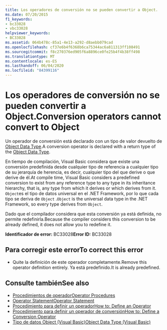 ```yaml
---
title: Los operadores de conversión no se pueden convertir a Object.
ms.date: 07/20/2015
f1_keywords:
- bc33028
- vbc33028
helpviewer_keywords:
- BC33028
ms.assetid: 064b478c-85a1-4e13-a292-d8aebb079cad
ms.openlocfilehash: cf37e6b4f6368b6ca75344ac6a811313ff108491
ms.sourcegitcommit: f8c270376ed905f6a8896ce0fe25b4f4b38ff498
ms.translationtype: MT
ms.contentlocale: es-ES
ms.lasthandoff: 06/04/2020
ms.locfileid: "84399116"
---
```

# <a name="conversion-operators-cannot-convert-to-object"></a><span data-ttu-id="d9e37-102">Los operadores de conversión no se pueden convertir a Object.</span><span class="sxs-lookup"><span data-stu-id="d9e37-102">Conversion operators cannot convert to Object</span></span>
<span data-ttu-id="d9e37-103">Un operador de conversión está declarado con un tipo de valor devuelto de [Object Data Type](../language-reference/data-types/object-data-type.md).</span><span class="sxs-lookup"><span data-stu-id="d9e37-103">A conversion operator is declared with a return type of the [Object Data Type](../language-reference/data-types/object-data-type.md).</span></span>  
  
 <span data-ttu-id="d9e37-104">En tiempo de compilación, Visual Basic considera que existe una conversión predefinida desde cualquier tipo de referencia a cualquier tipo de su jerarquía de herencia, es decir, cualquier tipo del que derive o que derive de él.</span><span class="sxs-lookup"><span data-stu-id="d9e37-104">At compile time, Visual Basic considers a predefined conversion to exist from any reference type to any type in its inheritance hierarchy, that is, any type from which it derives or which derives from it.</span></span> <span data-ttu-id="d9e37-105">`Object`es el tipo de datos universal en el .NET Framework, por lo que cada tipo se deriva de `Object` .</span><span class="sxs-lookup"><span data-stu-id="d9e37-105">`Object` is the universal data type in the .NET Framework, so every type derives from `Object`.</span></span>  
  
 <span data-ttu-id="d9e37-106">Dado que el compilador considera que esta conversión ya está definida, no permite redefinirla.</span><span class="sxs-lookup"><span data-stu-id="d9e37-106">Because the compiler considers this conversion to be already defined, it does not allow you to redefine it.</span></span>  
  
 <span data-ttu-id="d9e37-107">**Identificador de error:** BC33028</span><span class="sxs-lookup"><span data-stu-id="d9e37-107">**Error ID:** BC33028</span></span>  
  
## <a name="to-correct-this-error"></a><span data-ttu-id="d9e37-108">Para corregir este error</span><span class="sxs-lookup"><span data-stu-id="d9e37-108">To correct this error</span></span>  
  
- <span data-ttu-id="d9e37-109">Quite la definición de este operador completamente.</span><span class="sxs-lookup"><span data-stu-id="d9e37-109">Remove this operator definition entirely.</span></span> <span data-ttu-id="d9e37-110">Ya está predefinido.</span><span class="sxs-lookup"><span data-stu-id="d9e37-110">It is already predefined.</span></span>  
  
## <a name="see-also"></a><span data-ttu-id="d9e37-111">Consulte también</span><span class="sxs-lookup"><span data-stu-id="d9e37-111">See also</span></span>

- [<span data-ttu-id="d9e37-112">Procedimientos de operador</span><span class="sxs-lookup"><span data-stu-id="d9e37-112">Operator Procedures</span></span>](../programming-guide/language-features/procedures/operator-procedures.md)
- [<span data-ttu-id="d9e37-113">Operator Statement</span><span class="sxs-lookup"><span data-stu-id="d9e37-113">Operator Statement</span></span>](../language-reference/statements/operator-statement.md)
- [<span data-ttu-id="d9e37-114">Procedimiento para definir un operador</span><span class="sxs-lookup"><span data-stu-id="d9e37-114">How to: Define an Operator</span></span>](../programming-guide/language-features/procedures/how-to-define-an-operator.md)
- [<span data-ttu-id="d9e37-115">Procedimiento para definir un operador de conversión</span><span class="sxs-lookup"><span data-stu-id="d9e37-115">How to: Define a Conversion Operator</span></span>](../programming-guide/language-features/procedures/how-to-define-a-conversion-operator.md)
- [<span data-ttu-id="d9e37-116">Tipo de datos Object (Visual Basic)</span><span class="sxs-lookup"><span data-stu-id="d9e37-116">Object Data Type (Visual Basic)</span></span>](../language-reference/data-types/object-data-type.md)
